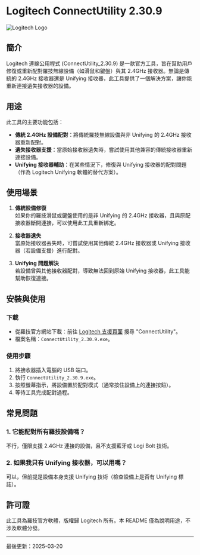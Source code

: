 # Logitech ConnectUtility 2.30.9

![Logitech Logo](https://www.logitech.com/assets/brand/logitech-logo.png)

## 簡介

Logitech 連線公用程式 (ConnectUtility_2.30.9) 是一款官方工具，旨在幫助用戶修復或重新配對羅技無線設備（如滑鼠和鍵盤）與其 2.4GHz 接收器。無論是傳統的 2.4GHz 接收器還是 Unifying 接收器，此工具提供了一個解決方案，讓你能重新連接遺失接收器的設備。

## 用途

此工具的主要功能包括：
- **傳統 2.4GHz 設備配對**：將傳統羅技無線設備與非 Unifying 的 2.4GHz 接收器重新配對。
- **遺失接收器支援**：當原始接收器遺失時，嘗試使用其他兼容的傳統接收器重新連接設備。
- **Unifying 接收器輔助**：在某些情況下，修復與 Unifying 接收器的配對問題（作為 Logitech Unifying 軟體的替代方案）。

## 使用場景

1. **傳統設備修復**  
   如果你的羅技滑鼠或鍵盤使用的是非 Unifying 的 2.4GHz 接收器，且與原配接收器斷開連接，可以使用此工具重新綁定。
   
2. **接收器遺失**  
   當原始接收器丟失時，可嘗試使用其他傳統 2.4GHz 接收器或 Unifying 接收器（若設備支援）進行配對。

3. **Unifying 問題解決**  
   若設備曾與其他接收器配對，導致無法回到原始 Unifying 接收器，此工具能幫助恢復連接。

## 安裝與使用

### 下載
- 從羅技官方網站下載：前往 [Logitech 支援頁面]([https://support.logi.com/](https://support.logi.com/hc/zh-tw/articles/360025141574-Logitech-%E9%80%A3%E7%B7%9A%E5%85%AC%E7%94%A8%E7%A8%8B%E5%BC%8Fff)) 搜尋 "ConnectUtility"。
- 檔案名稱：`ConnectUtility_2.30.9.exe`。

### 使用步驟
1. 將接收器插入電腦的 USB 端口。
2. 執行 `ConnectUtility_2.30.9.exe`。
3. 按照螢幕指示，將設備置於配對模式（通常按住設備上的連接按鈕）。
4. 等待工具完成配對過程。

## 常見問題
### 1. 它能配對所有羅技設備嗎？
不行，僅限支援 2.4GHz 連接的設備，且不支援藍牙或 Logi Bolt 技術。

### 2. 如果我只有 Unifying 接收器，可以用嗎？
可以，但前提是設備本身支援 Unifying 技術（檢查設備上是否有 Unifying 標誌）。

## 許可證
此工具為羅技官方軟體，版權歸 Logitech 所有。本 README 僅為說明用途，不涉及軟體分發。

---
最後更新：2025-03-20
